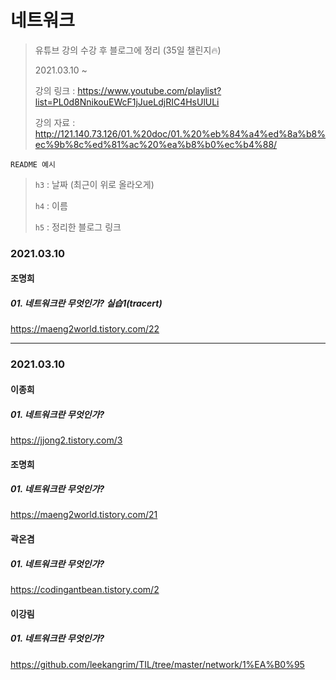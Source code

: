 # 네트워크

> 유튜브 강의 수강 후 블로그에 정리 (35일 챌린지🔥)
>
> 2021.03.10 ~
>
> 강의 링크 : https://www.youtube.com/playlist?list=PL0d8NnikouEWcF1jJueLdjRIC4HsUlULi
>
> 강의 자료 : http://121.140.73.126/01.%20doc/01.%20%eb%84%a4%ed%8a%b8%ec%9b%8c%ed%81%ac%20%ea%b8%b0%ec%b4%88/



`README 예시` 

> `h3` : 날짜 (최근이 위로 올라오게)
>
>  `h4` : 이름
>
>  `h5` : 정리한 블로그 링크



### 2021.03.10

#### 조명희

##### 01. 네트워크란 무엇인가? 실습1(tracert)

https://maeng2world.tistory.com/22

---


### 2021.03.10

#### 이종희
##### 01. 네트워크란 무엇인가? 

https://jjong2.tistory.com/3


#### 조명희
##### 01. 네트워크란 무엇인가?

https://maeng2world.tistory.com/21


#### 곽온겸

##### 01. 네트워크란 무엇인가?

https://codingantbean.tistory.com/2

#### 이강림

##### 01. 네트워크란 무엇인가?

https://github.com/leekangrim/TIL/tree/master/network/1%EA%B0%95

